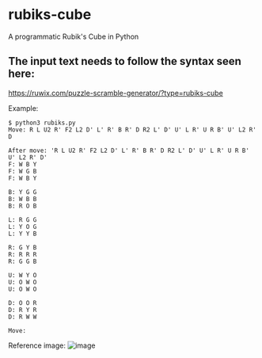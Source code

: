# rubiks-cube
A programmatic Rubik's Cube in Python

## The input text needs to follow the syntax seen here:
https://ruwix.com/puzzle-scramble-generator/?type=rubiks-cube

Example:
```shell
$ python3 rubiks.py
Move: R L U2 R' F2 L2 D' L' R' B R' D R2 L' D' U' L R' U R B' U' L2 R' D

After move: 'R L U2 R' F2 L2 D' L' R' B R' D R2 L' D' U' L R' U R B' U' L2 R' D'
F: W B Y
F: W G B
F: W B Y

B: Y G G
B: W B B
B: R O B

L: R G G
L: Y O G
L: Y Y B

R: G Y B
R: R R R
R: G G B

U: W Y O
U: O W O
U: O W O

D: O O R
D: R Y R
D: R W W

Move:
```

Reference image:
![image](https://github.com/ericbullen/rubiks-cube/assets/11655534/101dc4a3-2d12-4f3f-9016-73405afa5b68)

